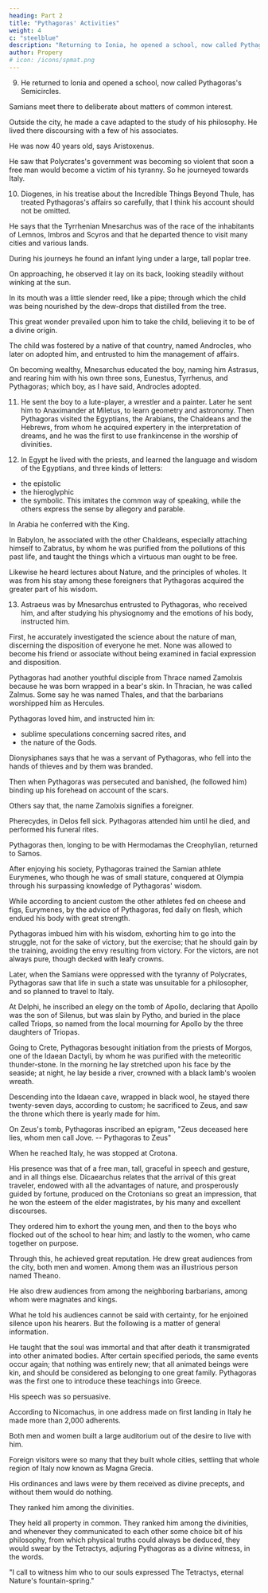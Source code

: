 ```yaml
---
heading: Part 2
title: "Pythagoras' Activities"
weight: 4
c: "steelblue"
description: "Returning to Ionia, he opened a school, now called Pythagoras's Semicircles. Samians meet there to deliberate about matters of common interest"
author: Propery
# icon: /icons/spmat.png
---
```



9. He returned to Ionia and opened a school, now called Pythagoras's Semicircles.

Samians meet there to deliberate about matters of common interest. 

Outside the city, he made a cave adapted to the study of his philosophy. He lived there discoursing with a few of his associates.

He was now 40 years old, says Aristoxenus. 

He saw that Polycrates's government was becoming so violent that soon a free man would become a victim of his tyranny. So he journeyed towards Italy.


10. Diogenes, in his treatise about the Incredible Things Beyond Thule, has treated Pythagoras's affairs so carefully, that I think his account should not be omitted. 

He says that the Tyrrhenian Mnesarchus was of the race of the inhabitants of Lemnos, Imbros and Scyros and that he departed thence to visit many cities and various lands.

During his journeys he found an infant lying under a large, tall poplar tree. 

On approaching, he observed it lay on its back, looking steadily without winking at the sun. 

In its mouth was a little slender reed, like a pipe; through which the child was being nourished by the dew-drops that distilled from the tree. 

This great wonder prevailed upon him to take the child, believing it to be of a divine origin. 

The child was fostered by a native of that country, named Androcles, who later on adopted him, and entrusted to him the management of affairs. 

On becoming wealthy, Mnesarchus educated the boy, naming him Astrasus, and rearing him with his own three sons, Eunestus, Tyrrhenus, and Pythagoras; which boy, as I have said, Androcles adopted.


11. He sent the boy to a lute-player, a wrestler and a painter. Later he sent him to Anaximander at Miletus, to learn geometry and astronomy. Then Pythagoras visited the Egyptians, the Arabians, the Chaldeans and the Hebrews, from whom he acquired expertery in the interpretation of dreams, and he was the first to use frankincense in the worship of divinities.


12. In Egypt he lived with the priests, and learned the language and wisdom of the Egyptians, and three kinds of letters:
- the epistolic
- the hieroglyphic
- the symbolic. This imitates the common way of speaking, while the others express the sense by allegory and parable.

In Arabia he conferred with the King. 

In Babylon, he associated with the other Chaldeans, especially attaching himself to Zabratus, by whom he was purified from the pollutions of this past life, and taught the things which a virtuous man ought to be free. 

Likewise he heard lectures about Nature, and the principles of wholes. It was from his stay among these foreigners that Pythagoras acquired the greater part of his wisdom.

13. Astraeus was by Mnesarchus entrusted to Pythagoras, who received him, and after studying his physiognomy and the emotions of his body, instructed him. 

First, he accurately investigated the science about the nature of man, discerning the disposition of everyone he met. None was allowed to become his friend or associate without being examined in facial expression and disposition.

<!-- 14. --> 

Pythagoras had another youthful disciple from Thrace named Zamolxis because he was born wrapped in a bear's skin. In Thracian, he was called Zalmus. Some say he was named Thales, and that the barbarians worshipped him as Hercules.

Pythagoras loved him, and instructed him in:
- sublime speculations concerning sacred rites, and
- the nature of the Gods. 


<!-- 15. --> 

Dionysiphanes says that he was a servant of Pythagoras, who fell into the hands of thieves and by them was branded. 

Then when Pythagoras was persecuted and banished, (he followed him) binding up his forehead on account of the scars. 

Others say that, the name Zamolxis signifies a foreigner. 

Pherecydes, in Delos fell sick. Pythagoras attended him until he died, and performed his funeral rites. 

Pythagoras then, longing to be with Hermodamas the Creophylian, returned to Samos. 

After enjoying his society, Pythagoras trained the Samian athlete Eurymenes, who though he was of small stature, conquered at Olympia through his surpassing knowledge of Pythagoras' wisdom. 

While according to ancient custom the other athletes fed on cheese and figs, Eurymenes, by the advice of Pythagoras, fed daily on flesh, which endued his body with great strength. 

Pythagoras imbued him with his wisdom, exhorting him to go into the struggle, not for the sake of victory, but the exercise; that he should gain by the training, avoiding the envy resulting from victory. For the victors, are not always pure, though decked with leafy crowns.


<!-- 16.  -->

Later, when the Samians were oppressed with the tyranny of Polycrates, Pythagoras saw that life in such a state was unsuitable for a philosopher, and so planned to travel to Italy. 

At Delphi, he inscribed an elegy on the tomb of Apollo, declaring that Apollo was the son of Silenus, but was slain by Pytho, and buried in the place called Triops, so named from the local mourning for Apollo by the three daughters of Triopas.


<!-- 17. --> 

Going to Crete, Pythagoras besought initiation from the priests of Morgos, one of the Idaean Dactyli, by whom he was purified with the meteoritic thunder-stone. In the morning he lay stretched upon his face by the seaside; at night, he lay beside a river, crowned with a black lamb's woolen wreath. 

Descending into the Idaean cave, wrapped in black wool, he stayed there twenty-seven days, according to custom; he sacrificed to Zeus, and saw the throne which there is yearly made for him. 

On Zeus's tomb, Pythagoras inscribed an epigram, "Zeus deceased here lies, whom men call Jove. -- Pythagoras to Zeus"


<!-- 18. --> 

When he reached Italy, he was stopped at Crotona. 

His presence was that of a free man, tall, graceful in speech and gesture, and in all things else. Dicaearchus relates that the arrival of this great traveler, endowed with all the advantages of nature, and prosperously guided by fortune, produced on the Crotonians so great an impression, that he won the esteem of the elder magistrates, by his many and excellent discourses. 

They ordered him to exhort the young men, and then to the boys who flocked out of the school to hear him; and lastly to the women, who came together on purpose.

<!-- 19. --> 

Through this, he achieved great reputation. He drew great audiences from the city, both men and women. Among them was an illustrious person named Theano. 

He also drew audiences from among the neighboring barbarians, among whom were magnates and kings. 

What he told his audiences cannot be said with certainty, for he enjoined silence upon his hearers. But the following is a matter of general information. 

He taught that the soul was immortal and that after death it transmigrated into other animated bodies. After certain specified periods, the same events occur again; that nothing was entirely new; that all animated beings were kin, and should be considered as belonging to one great family. Pythagoras was the first one to introduce these teachings into Greece.


<!-- 20. -->

His speech was so persuasive.

According to Nicomachus, in one address made on first landing in Italy he made more than 2,000 adherents. 

Both men and women built a large auditorium out of the desire to live with him. <!-- , to which both women and boys were admitted. --> 

Foreign visitors were so many that they built whole cities, settling that whole region of Italy now known as Magna Grecia. 

His ordinances and laws were by them received as divine precepts, and without them would do nothing.

They ranked him among the divinities. 

They held all property in common. They ranked him among the divinities, and whenever they communicated to each other some choice bit of his philosophy, from which physical truths could always be deduced, they would swear by the Tetractys, adjuring Pythagoras as a divine witness, in the words.

"I call to witness him who to our souls expressed The Tetractys, eternal Nature's fountain-spring."
